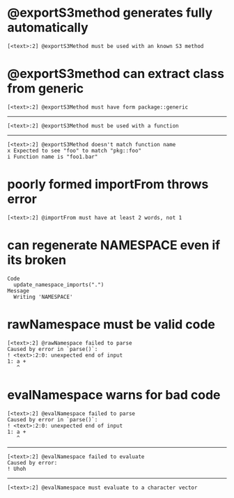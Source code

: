 # @exportS3method generates fully automatically

    [<text>:2] @exportS3Method must be used with an known S3 method

# @exportS3method can extract class from generic

    [<text>:2] @exportS3Method must have form package::generic

---

    [<text>:2] @exportS3Method must be used with a function

---

    [<text>:2] @exportS3Method doesn't match function name
    x Expected to see "foo" to match "pkg::foo"
    i Function name is "foo1.bar"

# poorly formed importFrom throws error

    [<text>:2] @importFrom must have at least 2 words, not 1

# can regenerate NAMESPACE even if its broken

    Code
      update_namespace_imports(".")
    Message
      Writing 'NAMESPACE'

# rawNamespace must be valid code

    [<text>:2] @rawNamespace failed to parse
    Caused by error in `parse()`:
    ! <text>:2:0: unexpected end of input
    1: a +
       ^

# evalNamespace warns for bad code

    [<text>:2] @evalNamespace failed to parse
    Caused by error in `parse()`:
    ! <text>:2:0: unexpected end of input
    1: a +
       ^

---

    [<text>:2] @evalNamespace failed to evaluate
    Caused by error:
    ! Uhoh

---

    [<text>:2] @evalNamespace must evaluate to a character vector

